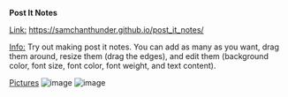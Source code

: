 **Post It Notes** 

<ins>Link:</ins> https://samchanthunder.github.io/post_it_notes/

<ins>Info:</ins> Try out making post it notes. You can add as many as you want, drag them around, resize them (drag the edges), and edit them (background color, font size, font color, font weight, and text content).

<ins>Pictures</ins>
![image](https://github.com/SamchanThunder/post_it_notes/assets/81918438/dd0d222a-1596-4bb6-9a43-6b85f1f0e254)
![image](https://github.com/SamchanThunder/post_it_notes/assets/81918438/61d70846-16cf-4a43-99e2-8bd5958801e6)


